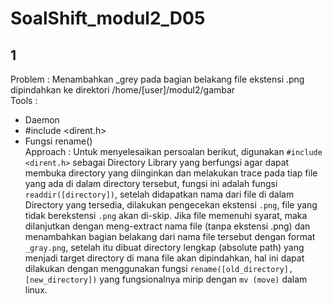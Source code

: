 # SoalShift_modul2_D05

## 1 <br/>
Problem : Menambahkan _grey pada bagian belakang file ekstensi .png dipindahkan ke direktori /home/[user]/modul2/gambar <br/>
Tools :
* Daemon
* #include <dirent.h>
* Fungsi rename() <br/>
Approach :
Untuk menyelesaikan persoalan berikut, digunakan `#include <dirent.h>` sebagai Directory Library yang berfungsi agar dapat
membuka directory yang diinginkan dan melakukan trace pada tiap file yang ada di dalam directory tersebut, fungsi ini
adalah fungsi `readdir([directory])`, setelah didapatkan nama dari file di dalam Directory yang tersedia, dilakukan pengecekan
ekstensi `.png`, file yang tidak berekstensi `.png` akan di-skip. Jika file memenuhi syarat, maka dilanjutkan dengan meng-extract
nama file (tanpa ekstensi .png) dan menambahkan bagian belakang dari nama file tersebut dengan format `_gray.png`, setelah itu
dibuat directory lengkap (absolute path) yang menjadi target directory di mana file akan dipindahkan, hal ini dapat dilakukan
dengan menggunakan fungsi `rename([old_directory], [new_directory])` yang fungsionalnya mirip dengan `mv (move)` dalam linux.
